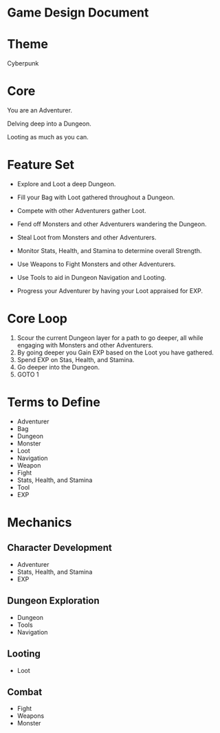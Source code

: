 # Game Design Document

# Theme 

Cyberpunk

# Core

You are an Adventurer.

Delving deep into a Dungeon.

Looting as much as you can.

# Feature Set

* Explore and Loot a deep Dungeon.

* Fill your Bag with Loot gathered throughout a Dungeon.

* Compete with other Adventurers gather Loot.

* Fend off Monsters and other Adventurers wandering the Dungeon.

* Steal Loot from Monsters and other Adventurers.

* Monitor Stats, Health, and Stamina to determine overall Strength.

* Use Weapons to Fight Monsters and other Adventurers.

* Use Tools to aid in Dungeon Navigation and Looting.

* Progress your Adventurer by having your Loot appraised for EXP.

# Core Loop

1. Scour the current Dungeon layer for a path to go deeper, all while engaging with Monsters and other Adventurers. 
2. By going deeper you Gain EXP based on the Loot you have gathered.
3. Spend EXP on Stas, Health, and Stamina.
4. Go deeper into the Dungeon.
5. GOTO 1


# Terms to Define
* Adventurer
* Bag
* Dungeon
* Monster
* Loot
* Navigation
* Weapon
* Fight
* Stats, Health, and Stamina
* Tool
* EXP


# Mechanics

## Character Development
* Adventurer
* Stats, Health, and Stamina
* EXP

## Dungeon Exploration
* Dungeon
* Tools
* Navigation

## Looting
* Loot

## Combat
* Fight
* Weapons
* Monster
